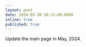 ```yaml
---
layout: post
date: 2024-05-30 16:11:00-0400
inline: true
published: true
---
```


Update the main page in May, 2024.